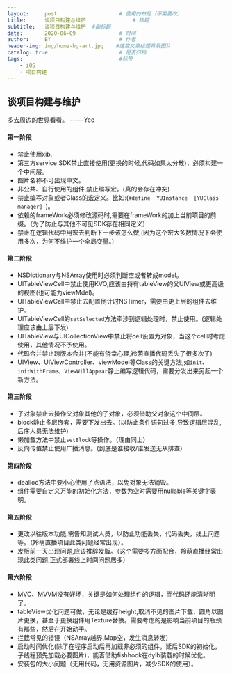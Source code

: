 ```yaml
---
layout:     post                    # 使用的布局（不需要改）
title:      谈项目构建与维护               # 标题 
subtitle:   谈项目构建与维护  #副标题
date:       2020-06-09              # 时间
author:     BY                      # 作者
header-img: img/home-bg-art.jpg    #这篇文章标题背景图片
catalog: true                       # 是否归档
tags:                               #标签
    - iOS
    - 项目构建
---
```



## 谈项目构建与维护


  多去周边的世界看看。  -----Yee



#### 第一阶段

* 禁止使用xib.
* 第三方service SDK禁止直接使用(更换的时候,代码如果太分散)，必须构建一个中间层。
* 图片名称不可出现中文。
* 非公共、自行使用的组件,禁止编写宏。(真的会存在冲突)
* 禁止编写对象或者Class的宏定义。比如:(`#define  YUInstance  [YUClass manager] `)。
*  依赖的frameWork必须修改源码时,需要在frameWork的加上当前项目的前缀。（为了防止与其他不可见SDK存在相同定义）
*  禁止在逻辑代码中用宏去判断下一步该怎么做,(因为这个宏大多数情况下会使用多次，为何不维护一个全局变量。)
  


#### 第二阶段 

* NSDictionary与NSArray使用时必须判断空或者转成model。
* UITableViewCell中禁止使用KVO,应该由持有tableView的父UIView或更高级的视图(也可能为viewMdel)。
* UITableViewCell中禁止去配置倒计时NSTimer，需要由更上层的组件去维护。
* UITableViewCell的`setSelected`方法牵涉到逻辑处理时，禁止使用。(逻辑处理应该由上层下发)
* UITableView与UICollectionView中禁止将cell设置为对象，当这个cell时考虑使用，其他情况不予使用。
*  代码合并禁止跨版本合并(不能有侥幸心理,羚萌直播代码丢失了很多次了)
*  UIView、UIViewController、viewModel等Class的关键方法,如`init`、`initWithFrame`、`ViewWillAppear`静止编写逻辑代码，需要分发出来另起一个新方法。



#### 第三阶段 

* 子对象禁止去操作父对象其他的子对象，必须借助父对象这个中间层。
* block静止多层嵌套，需要下发出去。(以防止条件语句过多,导致逻辑层混乱,后序人员无法维护)
* 懒加载方法中禁止`setBlock`等操作。（理由同上）
* 反向传值禁止使用广播消息。(到底是谁接收/谁发送无从排查)


#### 第四阶段

*  dealloc方法中要小心使用了点语法，以免对象无法销毁。
*  组件需要自定义万能的初始化方法，参数为空时需要用nullable等关键字表明。

#### 第五阶段 

* 更改以往版本功能,需告知测试人员，以防止功能丢失，代码丢失，线上问题等。（羚萌直播项目此类问题经常出现）。
*  发版前一天出现问题,应该推辞发版。（这个需要多方面配合，羚萌直播经常出现此类问题,正式部署线上时间问题居多）

#### 第六阶段 

*  MVC、MVVM没有好坏，关键是如何处理组件的逻辑，而代码还能清晰明了。
*  tableView优化问题可做，无论是缓存height,取消不见的图片下载、圆角以图片更换，甚至于更换组件用Texture替换。需要考虑的是影响当前项目的瓶颈有那些，然后在开始动手。
*  拦截常见的错误（NSArray越界,Map空，发生消息转发）
*  启动时间优化(除了在程序启动后再加载非必须的组件，延后SDK的初始化，子线程预先加载必要图片)，能否借助fishhook在dylb装载的时候优化。
* 安装包的大小问题（无用代码，无用资源图片，减少SDK的使用）。


